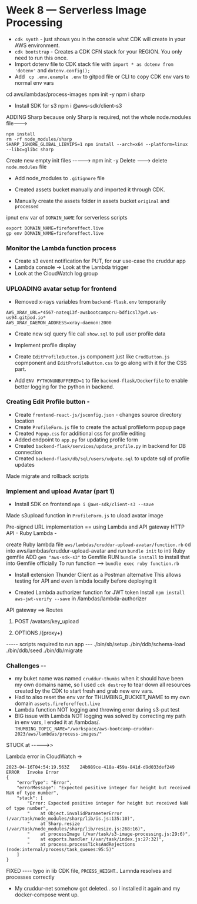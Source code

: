 # Week 8 — Serverless Image Processing

- `cdk synth` - just shows you in the console what CDK will create in your AWS environment.
- `cdk bootstrap` - Creates a CDK CFN stack for your REGION. You only need to run this once.
- Import dotenv file to CDK stack file with `import * as dotenv from 'dotenv'` and `dotenv.config();`
- Add ` cp .env.example .env` to gitpod file or CLI to copy CDK env vars to normal env vars

cd aws/lambdas/process-images
npm init -y
npm i sharp
- Install SDK for s3
npm i @aws-sdk/client-s3

ADDING Sharp because only Sharp is required, not the whole node.modules file--->
```
npm install
rm -rf node_modules/sharp
SHARP_IGNORE_GLOBAL_LIBVIPS=1 npm install --arch=x64 --platform=linux --libc=glibc sharp
```
Create new empty init files ----->
npm init -y
Delete --->
delete `node.modules` file



- Add node_modules to `.gitignore` file


- Created assets bucket manually and imported it through CDK.
- Manually create the assets folder in assets bucket `original` and `processed`

ipnut env var of `DOMAIN_NAME` for serverless scripts

```
export DOMAIN_NAME=fireforeffect.live
gp env DOMAIN_NAME=fireforeffect.live
```

### Monitor the Lambda function process
- Create s3 event notification for PUT, for our use-case the cruddur app
- Lambda console -> Look at the Lambda trigger
- Look at the CloudWatch log group


### UPLOADING avatar setup for frontend

- Removed x-rays variables from `backend-flask.env` temporarily
```
AWS_XRAY_URL=*4567-nateq13f-awsbootcampcru-bdf1csl7gwh.ws-us94.gitpod.io*
AWS_XRAY_DAEMON_ADDRESS=xray-daemon:2000
```

- Create new sql query file call `show.sql` to pull user profile data

- Implement profile display
- Create `EditProfileButton.js` component just like `CrudButton.js` copmponent
and `EditProfileButton.css` to go along with it for the CSS part.

- Add `ENV PYTHONUNBUFFERED=1`  to file `backend-flask/Dockerfile` to enable better logging for the python in backend.

### Creating  Edit Profile button -

- Create `frontend-react-js/jsconfig.json`  - changes source directory location
- Create `ProfileForm.js` file to create the actual profileform popup page
- Created `Popup.css` for additional css for profile editing
- Added endpoint to `app.py` for updating profile form
- Created `backend-flask/services/update_profile.py` in backend for DB connection
- Created `backend-flask/db/sql/users/udpate.sql` to update sql of profile updates

Made migrate and rollback scripts


### Implement and upload Avatar (part 1)

- Install SDK on frontend
`npm i @aws-sdk/client-s3 --save`

Made s3upload function in `ProfileForm.js` to uload avatar image


Pre-signed URL implementation == using Lambda and API gateway
HTTP API - 
Ruby Lambda -

create Ruby lambda file `aws/lambdas/cruddur-upload-avatar/function.rb`
cd into aws/lambdas/cruddur-upload-avatar and run `bundle init` to inti Ruby gemfile
ADD `gem "aws-sdk-s3"` to Gemfile
RUN `bundle install` to install that into Gemfile officially
To run function --> `bundle exec ruby function.rb`

- Install extension Thunder Client as a Postman alternative
This allows testing for API and even lambda locally before deploying it

- Created Lambda authorizer function for JWT token
Install `npm install aws-jwt-verify --save` in /lambdas/lambda-authorizer


API gateway ==>
Routes
1. POST
/avatars/key_upload

2. OPTIONS
/{proxy+}


----- scripts required to run app ---
./bin/sb/setup
./bin/ddb/schema-load
./bin/ddb/seed
./bin/db/migrate


### Challenges --
- my buket name was named `cruddur-thumbs` when it should have been my own domains name, so I used `cdk destroy` to tear down all resources created by the CDK to start fresh and grab new env vars.
- Had to also reset the env var for THUMBING_BUCKET_NAME to my own domain `assets.fireforeffect.live`
- Lambda function NOT logging and throwing error during s3-put test
- BIG issue with Lambda NOT logging was solved by correcting my path in env vars, I ended it at /lambdas/.
`THUMBING_TOPIC_NAME="/workspace/aws-bootcamp-cruddur-2023/aws/lambdas/process-images/"`

STUCK at ----->>

Lambda error in CloudWatch ->
```
2023-04-16T04:54:19.563Z	24b989ce-418a-459a-841d-d9d033def249	ERROR	Invoke Error 	
{
    "errorType": "Error",
    "errorMessage": "Expected positive integer for height but received NaN of type number",
    "stack": [
        "Error: Expected positive integer for height but received NaN of type number",
        "    at Object.invalidParameterError (/var/task/node_modules/sharp/lib/is.js:135:10)",
        "    at Sharp.resize (/var/task/node_modules/sharp/lib/resize.js:268:16)",
        "    at processImage (/var/task/s3-image-processing.js:29:6)",
        "    at exports.handler (/var/task/index.js:27:32)",
        "    at process.processTicksAndRejections (node:internal/process/task_queues:95:5)"
    ]
}
```

FIXED ---- typo in lib CDK file, `PRCESS_HEIGHT`.. Lamnda resolves and processes correctly

- My cruddur-net somehow got deleted.. so I installed it again and my docker-compose went up.
